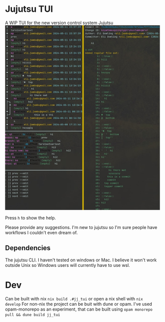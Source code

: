 # Jujutsu TUI
A WIP TUI for the new version control system Jujutsu 
![screenshot](./screenshot.jpg)

Press `h` to show the help.

Please provide any suggestions. I'm new to jujutsu so I'm sure people have workflows I couldn't even dream of.  
## Dependencies
The jujutsu CLI.
I haven't tested on windows or Mac.
I believe it won't work outside Unix so Windows users will currently have to use wsl. 

# Dev
Can be built with nix `nix build .#jj_tui` or open a nix shell with `nix develop`
For non-nix the project can be buit with dune or opam. 
I've used opam-monorepo as an experiment, that can be built using `opam monorepo pull && dune build jj_tui`
